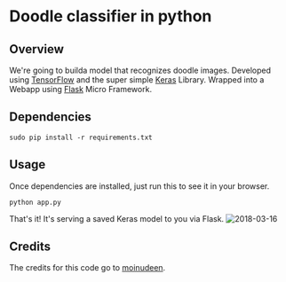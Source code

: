 # Doodle classifier in python


## Overview
We're going to builda model that recognizes doodle images. Developed using [TensorFlow](https://www.tensorflow.org/) and the super simple [Keras](http://keras.io/) Library. Wrapped into a Webapp using [Flask](http://flask.pocoo.org/) Micro Framework.

## Dependencies

```sudo pip install -r requirements.txt```

## Usage

Once dependencies are installed, just run this to see it in your browser. 

```python app.py```

That's it! It's serving a saved Keras model to you via Flask. 
![2018-03-16](https://user-images.githubusercontent.com/30196830/37506233-e533c46a-290e-11e8-9dc8-0d59908ace98.png)

## Credits

The credits for this code go to [moinudeen](https://github.com/moinudeen).
